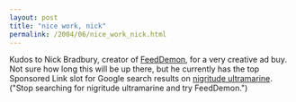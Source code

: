 ```yaml
---
layout: post
title: "nice work, nick"
permalink: /2004/06/nice_work_nick.html
---
```


<p>Kudos to Nick Bradbury, creator of <a href="http://www.feeddemon.com/">FeedDemon</a>, for a very creative ad buy. Not sure how long this will be up there, but he currently has the top Sponsored Link slot for Google search results on <a href="http://www.google.com/search?q=nigritude+ultramarine">nigritude ultramarine</a>.  ("Stop searching for nigritude ultramarine and try FeedDemon.")</p>


